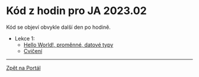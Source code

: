 # Kód z hodin pro JA 2023.02

Kód se objeví obvykle další den po hodině.

- Lekce 1:
	- [Hello World!, proměnné, datové typy](lekce01/hello-world)
	- [Cvičení](lekce01/invoice/)
<!--
- [Lekce 2: Pokračování Invoice](lekce02_invoice-pokracovani/)
- [Lekce 3](lekce03/)
	- [DÚ: lekce 3](du-lekce-03-main/)
- [Lekce 5: Výjimky, čtení ze souboru](lekce05/)
- [Konzultace 5: Zpracování chyb, které nepřeruší načítání souboru](lekce05_konzultace/)
- Lekce 6:
	- [Lekce 6: Zápis do souboru](lekce06-zapis-do-souboru/)
	- [Lekce 6: Kolekce](lekce06-kolekce/)
	- [Konzultace](konzultace06/)
- [Lekce 7: OOP a souhrnný příklad](lekce07-oop/)
	- [Konzultace](konzultace_01/)
-->

---

[Zpět na Portál](https://learn.engeto.com/cs/)